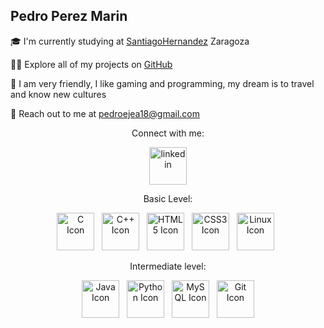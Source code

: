 Pedro Perez Marin
----------------------------------------

🎓 I'm currently studying at [SantiagoHernandez](https://www.iessantiagohernandez.com/) Zaragoza

👨‍💻 Explore all of my projects on [GitHub](https://github.com/pedroejea18?tab=repositories)

💬 I am very friendly, I like gaming and programming, my dream is to travel and know new cultures

📧 Reach out to me at pedroejea18@gmail.com

<p align="center">Connect with me:</p>

<p align="center">
  <a href="https://www.linkedin.com/in/pedro-perez-marin-35509a243/" target="_blank">
    <img src="https://github.com/pedroejea18/pedroejea18/assets/88318900/247293fc-c7ed-4e34-8f88-a0ece0be5c44" alt="linkedin" width="60" height="60">
  </a>
</p>

<p align="center">Basic Level:</p>
<div align="center">
  <img src="https://raw.githubusercontent.com/jmnote/z-icons/master/svg/c.svg" alt="C Icon" width="60" height="60" style="margin-right: 8px;">
  <img src="https://raw.githubusercontent.com/jmnote/z-icons/master/svg/cpp.svg" alt="C++ Icon" width="60" height="60" style="margin-right: 8px;">
  <img src="https://github.com/pedroejea18/pedroejea18/assets/88318900/d23fc64a-7fc3-4d46-9c15-1c4d70e64645" alt="HTML5 Icon" width="60" height="60" style="margin-right: 8px;">
  <img src="https://github.com/pedroejea18/pedroejea18/assets/88318900/f7caf4bd-9504-4569-b584-f2c3ffc0286b" alt="CSS3 Icon" width="60" height="60" style="margin-right: 8px;">
  <img src="https://github.com/pedroejea18/pedroejea18/assets/88318900/062bd61e-c70f-4875-b564-837a70fe3f2a" alt="Linux Icon" width="60" height="60" style="margin-right: 8px;">
  
</div>

<p align="center">Intermediate level:</p>

<div align="center">
  <img src="https://raw.githubusercontent.com/jmnote/z-icons/master/svg/java.svg" alt="Java Icon" width="60" height="60" style="margin-right: 8px;">
  <img src="https://raw.githubusercontent.com/jmnote/z-icons/master/svg/python.svg" alt="Python Icon" width="60" height="60" style="margin-right: 8px;">
  <img src="https://github.com/pedroejea18/pedroejea18/assets/88318900/3171feb2-de9f-4c79-a205-a6f72a754582" alt="MySQL Icon" width="60" height="60" style="margin-right: 8px;">
  <img src="https://raw.githubusercontent.com/jmnote/z-icons/master/svg/git.svg" alt="Git Icon" width="60" height="60">
</div>














